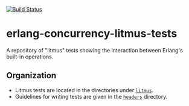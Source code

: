 [![Build Status](https://travis-ci.com/aronisstav/erlang-concurrency-litmus-tests.svg?branch=master)](https://travis-ci.com/aronisstav/erlang-concurrency-litmus-tests)

# erlang-concurrency-litmus-tests
A repository of "litmus" tests showing the interaction between Erlang's built-in operations.

## Organization

* Litmus tests are located in the directories under [`litmus`](/litmus).
* Guidelines for writing tests are given in the [`headers`](/headers)
  directory.
